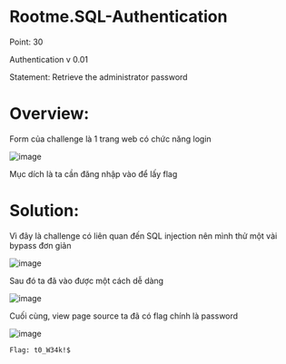 # Rootme.SQL-Authentication

Point: 30

Authentication v 0.01 

Statement: Retrieve the administrator password

# Overview:

Form của challenge là 1 trang web có chức năng login

![image](https://user-images.githubusercontent.com/115911041/232283783-99a878a7-880e-474e-b3df-5af2b3112e4e.png)

Mục dích là ta cần đăng nhập vào để lấy flag

# Solution:

Vì đây là challenge có liên quan đến SQL injection nên mình thử một vài bypass đơn giản

![image](https://user-images.githubusercontent.com/115911041/232283886-99fa1aa9-1d2f-4f79-9203-3655b7be6632.png)

Sau đó ta đã vào được một cách dễ dàng

![image](https://user-images.githubusercontent.com/115911041/232283920-7fe5b04b-5ef3-4bbb-a804-0e006aab0052.png)

Cuối cùng, view page source ta đã có flag chính là password

![image](https://user-images.githubusercontent.com/115911041/232283988-c4544d3f-9c31-40d1-ab53-15e7db765bd4.png)

`Flag: t0_W34k!$`





